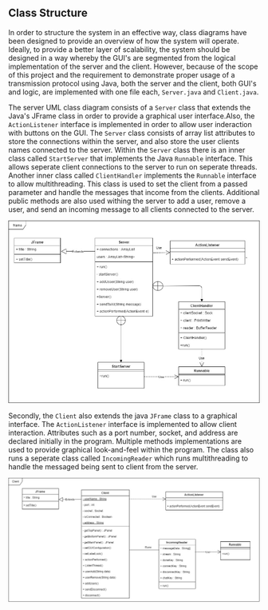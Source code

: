 ## Class Structure
In order to structure the system in an effective way, class diagrams have been designed to provide an overview of how the system will operate. Ideally, to provide a better layer of scalability,  the system should be designed in a way whereby the GUI's are segmented from the  logical implementation of the server and the client. However, because of the scope of this project and the requirement to demonstrate proper usage of a transmission protocol using Java, both the server and the client, both GUI's and logic, are implemented with one file each, ```Server.java``` and ```Client.java```. 

The server UML class diagram consists of a ```Server``` class that extends the Java's JFrame class in order to provide a graphical user interface.Also, the ```ActionListener``` interface is implemented in order to allow user inderaction with buttons on the GUI. The ```Server``` class consists of array list attributes to store the connections within the server, and  also store the user clients names connected to the server. Within the ```Server``` class there is an inner class called ```StartServer``` that implements the Java ```Runnable``` interface. This allows seperate client connections to the server to run on seperate threads. Another inner class called ```ClientHandler```  implements the ```Runnable``` interface to allow multithreading. This class is used to set the client from a passed parameter and handle the messages that income from the clients.
 Additional public methods are also used withing the server to add a user, remove a user, and send an incoming message to all clients connected to the server.

 ![Server Class Diagram. \label{Server}](04_assets/04_system_design/ClassDiagrams/ServerClass-Diagram.jpg)

Secondly, the ```Client``` also extends the java ```JFrame``` class to a graphical interface. The ```ActionListener``` interface is implemented to allow client interaction. Attributes such as a port number, socket, and address are declared initially in the program. Multiple methods implementations are used to provide graphical look-and-feel within the program. The class also runs a seperate class called ```IncomingReader``` which runs multithreading to handle the messaged being sent to client from the server. 

 ![Client Class Diagram. \label{Client}](04_assets/04_system_design/ClassDiagrams/ClientClass-Diagram.jpg)
